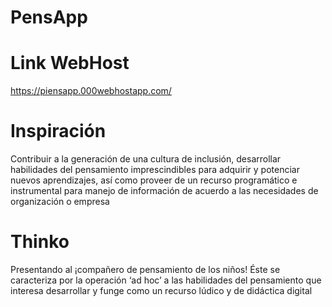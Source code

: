# PensApp
# Link WebHost 
https://piensapp.000webhostapp.com/

# Inspiración
Contribuir a la generación de una cultura de inclusión, desarrollar habilidades del pensamiento imprescindibles para adquirir y potenciar nuevos aprendizajes, así como proveer de un recurso programático e instrumental para manejo de información de acuerdo a las necesidades de organización o empresa

# Thinko
Presentando al ¡compañero de pensamiento de los niños!     Éste se caracteriza por la operación ‘ad hoc’ a las habilidades del pensamiento que interesa desarrollar y funge como un recurso lúdico y de didáctica digital
